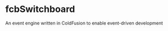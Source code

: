 fcbSwitchboard
==============

An event engine written in ColdFusion to enable event-driven development